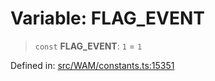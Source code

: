 # Variable: FLAG\_EVENT

> `const` **FLAG\_EVENT**: `1` = `1`

Defined in: [src/WAM/constants.ts:15351](https://github.com/Fokusdotid/Baileys/blob/6a8e2076fa4119b2d5152250d579a4fbed394533/src/WAM/constants.ts#L15351)
